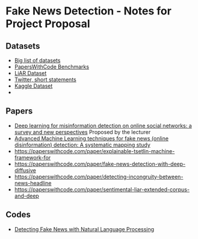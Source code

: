 # Fake News Detection - Notes for Project Proposal

## Datasets
- [Big list of datasets](https://link.springer.com/article/10.1007/s13278-020-00696-x/tables/4)
- [PapersWithCode Benchmarks](https://paperswithcode.com/task/fake-news-detection)
- [LiAR Dataset](https://github.com/tfs4/liar_dataset)
- [Twitter, short statements](https://aclanthology.org/P17-2067.pdf)
- [Kaggle Dataset](https://www.kaggle.com/competitions/fake-news/overview)
- 

## Papers
- [Deep learning for misinformation detection on online social networks: a survey and new perspectives]( https://link.springer.com/article/10.1007/s13278-020-00696-x) Proposed by the lecturer
- [Advanced Machine Learning techniques for fake news (online disinformation) detection: A systematic mapping study](https://www.sciencedirect.com/science/article/abs/pii/S1568494620309881)
- https://paperswithcode.com/paper/explainable-tsetlin-machine-framework-for
- https://paperswithcode.com/paper/fake-news-detection-with-deep-diffusive
- https://paperswithcode.com/paper/detecting-incongruity-between-news-headline
- https://paperswithcode.com/paper/sentimental-liar-extended-corpus-and-deep

## Codes
- [Detecting Fake News with Natural Language Processing](https://www.analyticsvidhya.com/blog/2021/07/detecting-fake-news-with-natural-language-processing/)

